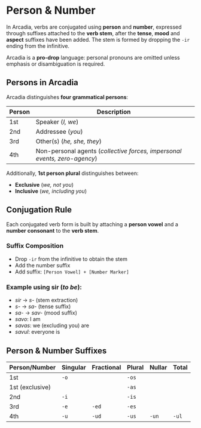 # Person & Number

In Arcadia, verbs are conjugated using **person** and **number**, expressed through suffixes attached to the **verb stem**, after the **tense**, **mood** and **aspect** suffixes have been added.
The stem is formed by dropping the `-ir` ending from the infinitive.

Arcadia is a **pro-drop** language: personal pronouns are omitted unless emphasis or disambiguation is required.

## Persons in Arcadia

Arcadia distinguishes **four grammatical persons**:

| Person | Description                                                               |
| ------ | ------------------------------------------------------------------------- |
| 1st    | Speaker (_I, we_)                                                         |
| 2nd    | Addressee (_you_)                                                         |
| 3rd    | Other(s) (_he, she, they_)                                                |
| 4th    | Non-personal agents (_collective forces, impersonal events, zero-agency_) |

Additionally, **1st person plural** distinguishes between:

- **Exclusive** (_we, not you_)
- **Inclusive** (_we, including you_)

## Conjugation Rule

Each conjugated verb form is built by attaching a **person vowel** and a **number consonant** to the **verb stem**.

### Suffix Composition

- Drop `-ir` from the infinitive to obtain the stem
- Add the number suffix
- Add suffix: `[Person Vowel] + [Number Marker]`

### Example using **sir** (_to be_):

- _sir_ → _s-_ (stem extraction)
- _s-_ → _sa-_ (tense suffix)
- _sa-_ → _sav-_ (mood suffix)
- _savo_: I am
- _savas_: we (excluding you) are
- _savul_: everyone is

## Person & Number Suffixes

| Person/Number   | Singular | Fractional | Plural | Nullar | Total |
| --------------- | -------- | ---------- | ------ | ------ | ----- |
| 1st             | `-o`     |            | `-os`  |        |       |
| 1st (exclusive) |          |            | `-as`  |        |       |
| 2nd             | `-i`     |            | `-is`  |        |       |
| 3rd             | `-e`     | `-ed`      | `-es`  |        |       |
| 4th             | `-u`     | `-ud`      | `-us`  | `-un`  | `-ul` |
